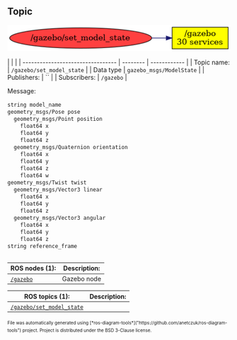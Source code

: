 <!--
File was automatically generated using 'ros-diagram-tools' project.
Project is distributed under the BSD 3-Clause license.
-->

## Topic

[![/gazebo/set_model_state](t__gazebo_set_model_state.png "/gazebo/set_model_state")](t__gazebo_set_model_state.png)

|  |  |
| --------------------------------- | -------- | ------------ |
| Topic name: | `/gazebo/set_model_state` |
| Data type | `gazebo_msgs/ModelState` |
| Publishers: | `` |
| Subscribers: | `/gazebo` |

Message:
```
string model_name
geometry_msgs/Pose pose
  geometry_msgs/Point position
    float64 x
    float64 y
    float64 z
  geometry_msgs/Quaternion orientation
    float64 x
    float64 y
    float64 z
    float64 w
geometry_msgs/Twist twist
  geometry_msgs/Vector3 linear
    float64 x
    float64 y
    float64 z
  geometry_msgs/Vector3 angular
    float64 x
    float64 y
    float64 z
string reference_frame


```


| ROS nodes (1): | Description: |
| ----------------------------------- | ------------ |
| [`/gazebo`](n__gazebo.html) | Gazebo node |

| ROS topics (1): | Description: |
| ----------------------------------- | ------------ |
| [`/gazebo/set_model_state`](t__gazebo_set_model_state.html) |  |


<font size="1">
    File was automatically generated using [*ros-diagram-tools*]("https://github.com/anetczuk/ros-diagram-tools") project.
    Project is distributed under the BSD 3-Clause license.
</font>
